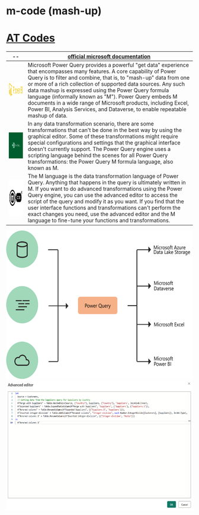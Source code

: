 # m-code (mash-up)


# [AT Codes](https://github.com/attila5287/power-query-m-code/tree/main/ref)


|--|[official microsoft documentation](https://learn.microsoft.com/en-us/power-query/)|
|--|--|
|<img src="./public/power-bi.png" width="300" height="40">|Microsoft Power Query provides a powerful "get data" experience that encompasses many features. A core capability of Power Query is to filter and combine, that is, to "mash-up" data from one or more of a rich collection of supported data sources. Any such data mashup is expressed using the Power Query formula language (informally known as "M"). Power Query embeds M documents in a wide range of Microsoft products, including Excel, Power BI, Analysis Services, and Dataverse, to enable repeatable mashup of data.|
|<img src="./public/power-query.png"     width="300" height="70">| In any data transformation scenario, there are some transformations that can't be done in the best way by using the graphical editor. Some of these transformations might require special configurations and settings that the graphical interface doesn't currently support. The Power Query engine uses a scripting language behind the scenes for all Power Query transformations: the Power Query M formula language, also known as M.|
|<img src="./public/m-code.png"          width="300" height="100">| The M language is the data transformation language of Power Query. Anything that happens in the query is ultimately written in M. If you want to do advanced transformations using the Power Query engine, you can use the advanced editor to access the script of the query and modify it as you want. If you find that the user interface functions and transformations can't perform the exact changes you need, use the advanced editor and the M language to fine-tune your functions and transformations.|

<img src="./public/what-is-pq.png"      width="600" height="400">
<img src="./public/advanced-editor.png" width="600" height="350">


